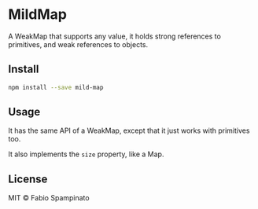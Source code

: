 # MildMap

A WeakMap that supports any value, it holds strong references to primitives, and weak references to objects.

## Install

```sh
npm install --save mild-map
```

## Usage

It has the same API of a WeakMap, except that it just works with primitives too.

It also implements the `size` property, like a Map.

## License

MIT © Fabio Spampinato
